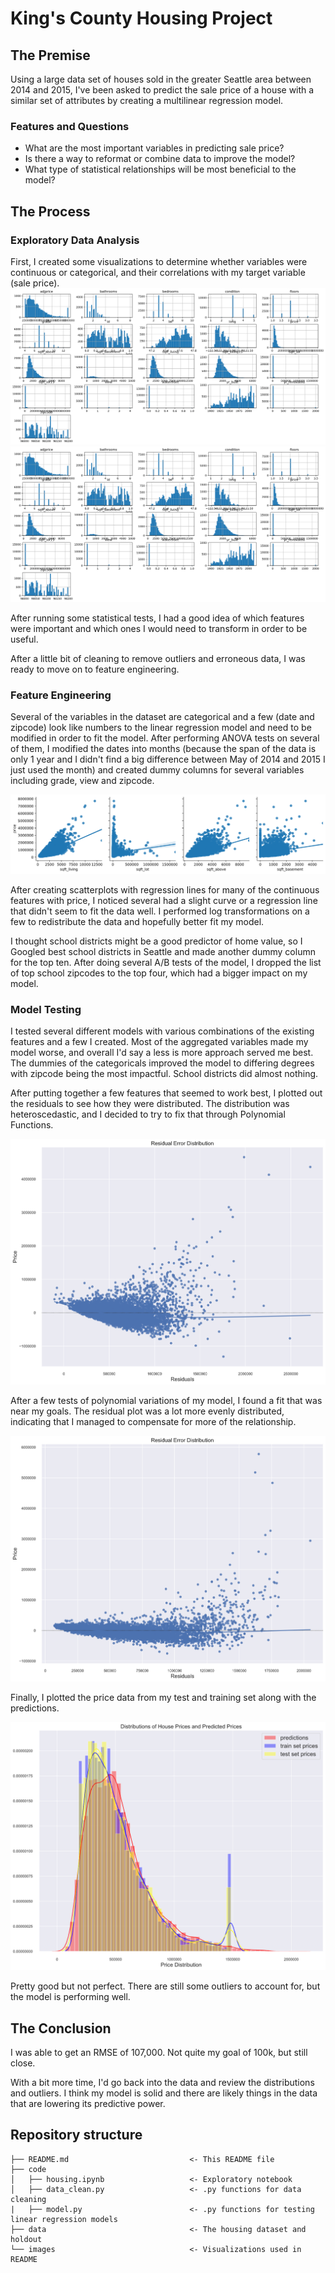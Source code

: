 # King's County Housing Project

## The Premise

Using a large data set of houses sold in the greater Seattle area between 2014 and 2015, I've been asked to predict the sale price of a house with a similar set of attributes by creating a multilinear regression model.

### Features and Questions

* What are the most important variables in predicting sale price?
* Is there a way to reformat or combine data to improve the model?
* What type of statistical relationships will be most beneficial to the model?

## The Process

### Exploratory Data Analysis

First, I created some visualizations to determine whether variables were continuous or categorical, and their correlations with my target variable (sale price).
![Dataset Histograms](./Images/hists.png)
![Dataset Correlation Heatmap](./Images/hists.png)

After running some statistical tests, I had a good idea of which features were important and which ones I would need to transform in order to be useful.

After a little bit of cleaning to remove outliers and erroneous data, I was ready to move on to feature engineering.

### Feature Engineering

Several of the variables in the dataset are categorical and a few (date and zipcode) look like numbers to the linear regression model and need to be modified in order to fit the model. After performing ANOVA tests on several of them, I modified the dates into months (because the span of the data is only 1 year and I didn't find a big difference between May of 2014 and 2015 I just used the month) and created dummy columns for several variables including grade, view and zipcode.

![Regression Plots](./Images/regplots.png)

After creating scatterplots with regression lines for many of the continuous features with price, I noticed several had a slight curve or a regression line that didn't seem to fit the data well. I performed log transformations on a few to redistribute the data and hopefully better fit my model. 

I thought school districts might be a good predictor of home value, so I Googled best school districts in Seattle and made another dummy column for the top ten. After doing several A/B tests of the model, I dropped the list of top school zipcodes to the top four, which had a bigger impact on my model.

### Model Testing

I tested several different models with various combinations of the existing features and a few I created. Most of the aggregated variables made my model worse, and overall I'd say a less is more approach served me best. The dummies of the categoricals improved the model to differing degrees with zipcode being the most impactful. School districts did almost nothing.

After putting together a few features that seemed to work best, I plotted out the residuals to see how they were distributed. The distribution was heteroscedastic, and I decided to try to fix that through Polynomial Functions.

![Heteroscedastic Scatter](./Images/scatter.png)

After a few tests of polynomial variations of my model, I found a fit that was near my goals. The residual plot was a lot more evenly distributed, indicating that I managed to compensate for more of the relationship. 

![Homoscedastic Scatter](./Images/scatter2.png)

Finally, I plotted the price data from my test and training set along with the predictions.

![Prediction distribution plot](./Images/distplot.png)

Pretty good but not perfect. There are still some outliers to account for, but the model is performing well. 

## The Conclusion

I was able to get an RMSE of 107,000. Not quite my goal of 100k, but still close. 

With a bit more time, I'd go back into the data and review the distributions and outliers. I think my model is solid and there are likely things in the data that are lowering its predictive power. 

## Repository structure

```
├── README.md                           <- This README file
├── code
│   ├── housing.ipynb                   <- Exploratory notebook
│   ├── data_clean.py                   <- .py functions for data cleaning
|   ├── model.py                        <- .py functions for testing linear regression models
├── data                                <- The housing dataset and holdout
└── images                              <- Visualizations used in README
